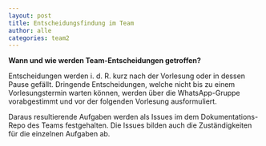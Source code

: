 ```yaml
---
layout: post
title: Entscheidungsfindung im Team
author: alle
categories: team2
---
```


**Wann und wie werden Team-Entscheidungen getroffen?**

Entscheidungen werden i. d. R. kurz nach der Vorlesung oder in dessen Pause
gefällt. Dringende Entscheidungen, welche nicht bis zu einem Vorlesungstermin
warten können, werden über die WhatsApp-Gruppe vorabgestimmt und vor der
folgenden Vorlesung ausformuliert.

Daraus resultierende Aufgaben werden als Issues im dem Dokumentations-Repo des
Teams festgehalten. Die Issues bilden auch die Zuständigkeiten für die einzelnen
Aufgaben ab.
